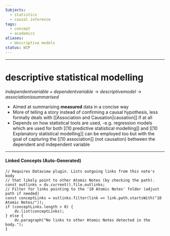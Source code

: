 ```yaml
---
Subjects:
  - statistics
  - causal inference
tags:
  - concept
  - academics
aliases:
  - descriptive models
status: WIP
---
```

---
# descriptive statistical modelling

$independent variable + dependent variable$ -> $descriptive model$ -> $association is summarised$  
- Aimed at summarising **measured** data in a concise way
- More of telling a story instead of confirming a causal hypothesis, less formally deals with [[Association and Causation|causation]] if at all
- Depends on how statistical tools are used, 
	-e.g. regression models which are used for both [[10 predictive statistical modelling]] and [[10 Explanatory statistical modelling]] can be employed too but with the goal of capturing the [[10 association]] (not causation) bettween the dependent and independent variable

---
#### Linked Concepts (Auto-Generated)
```dataviewjs
// Requires Dataview plugin. Lists outgoing links from this note's body
// that likely point to other Atomic Notes (by checking the path).
const outlinks = dv.current().file.outlinks;
// Filter for links pointing to the '10 Atomic Notes' folder (adjust path if needed)
const conceptLinks = outlinks.filter(link => link.path.startsWith("10 Atomic Notes/"));
if (conceptLinks.length > 0) {
    dv.list(conceptLinks);
} else {
    dv.paragraph("No links to other Atomic Notes detected in the body.");
}
```